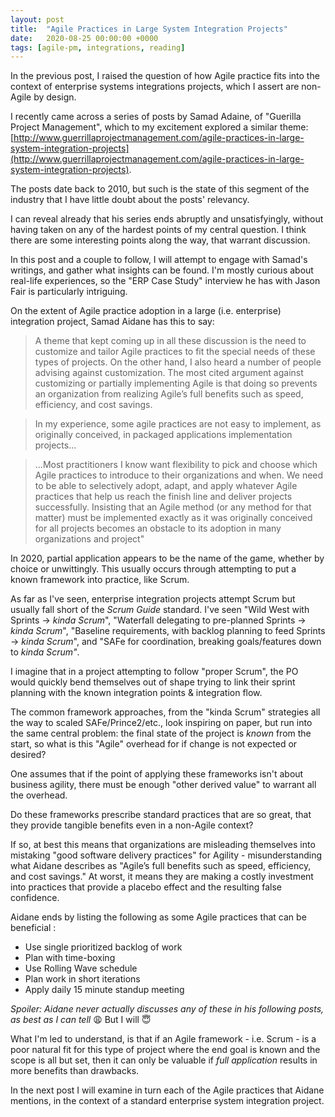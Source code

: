 ```yaml
---
layout: post
title:  "Agile Practices in Large System Integration Projects"
date:   2020-08-25 00:00:00 +0000
tags: [agile-pm, integrations, reading]
---
```


In the previous post, I raised the question of how Agile practice fits into the context of enterprise systems integrations projects, which I assert are non-Agile by design.

I recently came across a series of posts by Samad Adaine, of "Guerilla Project Management", which to my excitement explored a similar theme: [http://www.guerrillaprojectmanagement.com/agile-practices-in-large-system-integration-projects](http://www.guerrillaprojectmanagement.com/agile-practices-in-large-system-integration-projects). 

The posts date back to 2010, but such is the state of this segment of the industry that I have little doubt about the posts' relevancy.

I can reveal already that his series ends abruptly and unsatisfyingly, without having taken on any of the hardest points of my central question. I think there are some interesting points along the way, that warrant discussion.

In this post and a couple to follow, I will attempt to engage with Samad's writings, and gather what insights can be found. I'm mostly curious about real-life experiences, so the "ERP Case Study" interview he has with Jason Fair is particularly intriguing.

On the extent of Agile practice adoption in a large (i.e. enterprise) integration project, Samad Aidane has this to say:

> A theme that kept coming up in all these discussion is the need to customize and tailor Agile practices to fit the special needs of these types of projects. On the other hand, I also heard a number of people advising against customization. The most cited argument against customizing or partially implementing Agile is that doing so prevents an organization from realizing Agile’s full benefits such as speed, efficiency, and cost savings.

> In my experience, some agile practices are not easy to implement, as originally conceived, in packaged applications implementation projects...

> ...Most practitioners I know want flexibility to pick and choose which Agile practices to introduce to their organizations and when. We need to be able to selectively adopt, adapt, and apply whatever Agile practices that help us reach the finish line and deliver projects successfully. Insisting that an Agile method (or any method for that matter) must be implemented exactly as it was originally conceived for all projects becomes an obstacle to its adoption in many organizations and project"

In 2020, partial application appears to be the name of the game, whether by choice or unwittingly. This usually occurs through attempting to put a known framework into practice, like Scrum. 

As far as I've seen, enterprise integration projects attempt Scrum but usually fall short of the *Scrum Guide* standard. I've seen "Wild West with Sprints → *kinda Scrum*", "Waterfall delegating to pre-planned Sprints → *kinda Scrum*", "Baseline requirements, with backlog planning to feed Sprints → *kinda Scrum*", and "SAFe for coordination, breaking goals/features down to *kinda Scrum"*. 

I imagine that in a project attempting to follow "proper Scrum", the PO would quickly bend themselves out of shape trying to link their sprint planning with the known integration points & integration flow.

The common framework approaches, from the "kinda Scrum" strategies all the way to scaled SAFe/Prince2/etc., look inspiring on paper, but run into the same central problem: the final state of the project is *known* from the start, so what is this "Agile" overhead for if change is not expected or desired?

One assumes that if the point of applying these frameworks isn't about business agility, there must be enough "other derived value" to warrant all the overhead. 

Do these frameworks prescribe standard practices that are so great, that they provide tangible benefits even in a non-Agile context? 

If so, at best this means that organizations are misleading themselves into mistaking "good software delivery practices" for Agility - misunderstanding what Aidane describes as "Agile’s full benefits such as speed, efficiency, and cost savings." At worst, it means they are making a costly investment into practices that provide a placebo effect and the resulting false confidence.

Aidane ends by listing the following as some Agile practices that can be beneficial :

- Use single prioritized backlog of work
- Plan with time-boxing
- Use Rolling Wave schedule
- Plan work in short iterations
- Apply daily 15 minute standup meeting

*Spoiler: Aidane never actually discusses any of these in his following posts, as best as I can tell* 😩 But I will 😇

What I'm led to understand, is that if an Agile framework - i.e. Scrum - is a poor natural fit for this type of project where the end goal is known and the scope is all but set, then it can only be valuable if *full application* results in more benefits than drawbacks. 

In the next post I will examine in turn each of the Agile practices that Aidane mentions, in the context of a standard enterprise system integration project.